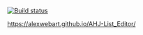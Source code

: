 [![Build status](https://ci.appveyor.com/api/projects/status/t63ppapd4nwwt4n2?svg=true)](https://ci.appveyor.com/project/AlexWEBArt/ajs-list_editor)

https://alexwebart.github.io/AHJ-List_Editor/